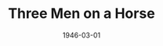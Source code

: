 ---
title: Three Men on a Horse
date: 1946-03-01
closing_date: 1946-03-08
layout: productions
featured_image: 
image_caption:
image_credit:
playbill: 
category: 
Theatre: Theatre Jacksonville
Venue: Little Theatre
cast:
  Al: Hinkley Greenlaw
  Audrey Trowbridge: Susie McRae
  Charlie: Jarl Victor
  Clarence Dobbins: Philip Devlin, Jr.
  Delivery Boy: Jack Brantley
  Erwin Trowbridge: Frank Davis
  Frankie: Keith Bentley
  Gloria: Bette Thornton
  Harry Archer: George D. Noeling, Jr.
  Mabel: Betty Rose
  Maid: Jeanne Ostner
  Moses: Theodore Duvall
  Mr. Carver: Sherwood Jones
  Patsy: Irvin Ware
  Radio Announcer: Arthur Gutman
crew:
  Director: L. Bramer Carlson
  Light Control Board: Jeanne Ostner
  Make-up: Elmo Lehman
  Photographs in the lobby: Robert F. Marsh
  Portraits in the lobby: Nicholas Volpe
  Properties:
    - Bette Thornton
    - Betty Denniston
    - Gerri Turbow
    - Jane Blythe
    - Marilyn Archbold
    - Morty Turbow
    - Velma Henning
  Scene painting and construction:
    - Alex Pillsbury
    - Bern Bullard
    - Carol Corbett
    - Hal Kriebs
    - Helen Kriebs
    - Hinkley Greenlaw
    - Irma Jean Manning
    - Jacqueline Trevine
    - Jimmie Cooner
    - Keith Bentley
    - Lloyd Henson
    - M.B. Turbow
    - Nicholas Volpe
    - Roy Meischner
    - Sarah McRae
    - Seth Teasdale
    - Stark Heriot
    - Virginia Smith
    - William Harrison
  Scene Shifting:
    - Bern Bullard
    - Helen Kriebs
    - Hinkley Greenlaw
    - Irma Jean Manning
    - Jack Brantley
    - Jarl Victor
    - Lloyd Henson
    - Philip Devlin, Jr.
    - Sherwood Jones
    - Stark Heriot
    - Tom Keating
  Set and Lighting Design: Duke LeBrun
  Sound:
    - Helen Kriebs
    - Marilyn Archbold
  Stage Manager: Seth Teasdale
  The Tailor: Seth Teasdale
  Wardrobe Changes:
    - Boots Royall
    - Edith Garrison
    - Gerda Bower
    - Lois Davidson
orchestra:
external_links:
---